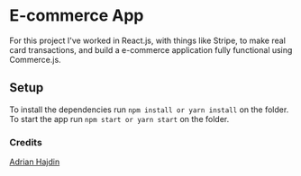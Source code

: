 # E-commerce App
For this project I've worked in React.js, with things like Stripe, to make real card transactions, and build a e-commerce application fully functional using Commerce.js.

## Setup
To install the dependencies run ```npm install or yarn install``` on the folder.\
To start the app run ```npm start or yarn start``` on the folder.

### Credits
[Adrian Hajdin](https://github.com/adrianhajdin)
